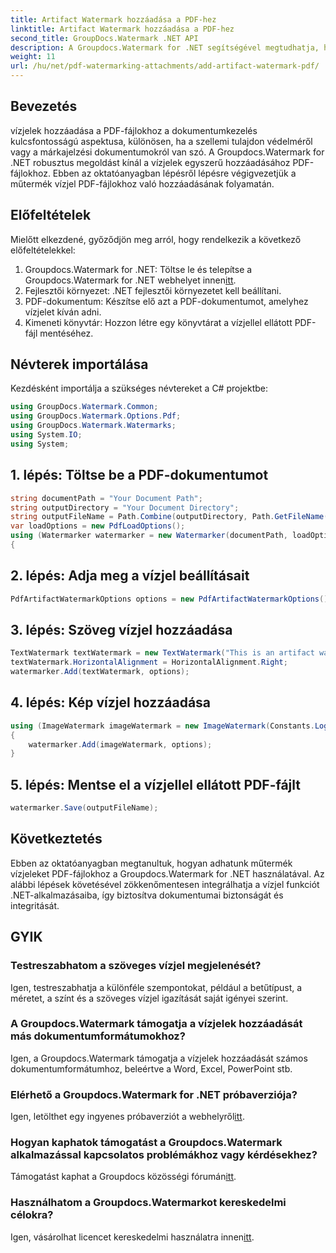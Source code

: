 ```yaml
---
title: Artifact Watermark hozzáadása a PDF-hez
linktitle: Artifact Watermark hozzáadása a PDF-hez
second_title: GroupDocs.Watermark .NET API
description: A Groupdocs.Watermark for .NET segítségével megtudhatja, hogyan adhatunk könnyedén műtermék vízjeleket PDF-fájlokhoz. Könnyedén megvédheti dokumentumait.
weight: 11
url: /hu/net/pdf-watermarking-attachments/add-artifact-watermark-pdf/
---
```

## Bevezetés
vízjelek hozzáadása a PDF-fájlokhoz a dokumentumkezelés kulcsfontosságú aspektusa, különösen, ha a szellemi tulajdon védelméről vagy a márkajelzési dokumentumokról van szó. A Groupdocs.Watermark for .NET robusztus megoldást kínál a vízjelek egyszerű hozzáadásához PDF-fájlokhoz. Ebben az oktatóanyagban lépésről lépésre végigvezetjük a műtermék vízjel PDF-fájlokhoz való hozzáadásának folyamatán.
## Előfeltételek
Mielőtt elkezdené, győződjön meg arról, hogy rendelkezik a következő előfeltételekkel:
1.  Groupdocs.Watermark for .NET: Töltse le és telepítse a Groupdocs.Watermark for .NET webhelyet innen[itt](https://releases.groupdocs.com/Watermark/net/).
2. Fejlesztői környezet: .NET fejlesztői környezetet kell beállítani.
3. PDF-dokumentum: Készítse elő azt a PDF-dokumentumot, amelyhez vízjelet kíván adni.
4. Kimeneti könyvtár: Hozzon létre egy könyvtárat a vízjellel ellátott PDF-fájl mentéséhez.

## Névterek importálása
Kezdésként importálja a szükséges névtereket a C# projektbe:
```csharp
using GroupDocs.Watermark.Common;
using GroupDocs.Watermark.Options.Pdf;
using GroupDocs.Watermark.Watermarks;
using System.IO;
using System;
```
## 1. lépés: Töltse be a PDF-dokumentumot
```csharp
string documentPath = "Your Document Path";
string outputDirectory = "Your Document Directory";
string outputFileName = Path.Combine(outputDirectory, Path.GetFileName(documentPath));
var loadOptions = new PdfLoadOptions();
using (Watermarker watermarker = new Watermarker(documentPath, loadOptions))
{
```
## 2. lépés: Adja meg a vízjel beállításait
```csharp
PdfArtifactWatermarkOptions options = new PdfArtifactWatermarkOptions();
```
## 3. lépés: Szöveg vízjel hozzáadása
```csharp
TextWatermark textWatermark = new TextWatermark("This is an artifact watermark", new Font("Arial", 8));
textWatermark.HorizontalAlignment = HorizontalAlignment.Right;
watermarker.Add(textWatermark, options);
```
## 4. lépés: Kép vízjel hozzáadása
```csharp
using (ImageWatermark imageWatermark = new ImageWatermark(Constants.LogoBmp))
{
    watermarker.Add(imageWatermark, options);
}
```
## 5. lépés: Mentse el a vízjellel ellátott PDF-fájlt
```csharp
watermarker.Save(outputFileName);
```

## Következtetés
Ebben az oktatóanyagban megtanultuk, hogyan adhatunk műtermék vízjeleket PDF-fájlokhoz a Groupdocs.Watermark for .NET használatával. Az alábbi lépések követésével zökkenőmentesen integrálhatja a vízjel funkciót .NET-alkalmazásaiba, így biztosítva dokumentumai biztonságát és integritását.
## GYIK
### Testreszabhatom a szöveges vízjel megjelenését?
Igen, testreszabhatja a különféle szempontokat, például a betűtípust, a méretet, a színt és a szöveges vízjel igazítását saját igényei szerint.
### A Groupdocs.Watermark támogatja a vízjelek hozzáadását más dokumentumformátumokhoz?
Igen, a Groupdocs.Watermark támogatja a vízjelek hozzáadását számos dokumentumformátumhoz, beleértve a Word, Excel, PowerPoint stb.
### Elérhető a Groupdocs.Watermark for .NET próbaverziója?
 Igen, letölthet egy ingyenes próbaverziót a webhelyről[itt](https://releases.groupdocs.com/).
### Hogyan kaphatok támogatást a Groupdocs.Watermark alkalmazással kapcsolatos problémákhoz vagy kérdésekhez?
 Támogatást kaphat a Groupdocs közösségi fórumán[itt](https://forum.groupdocs.com/c/watermark/19).
### Használhatom a Groupdocs.Watermarkot kereskedelmi célokra?
Igen, vásárolhat licencet kereskedelmi használatra innen[itt](https://purchase.groupdocs.com/buy).